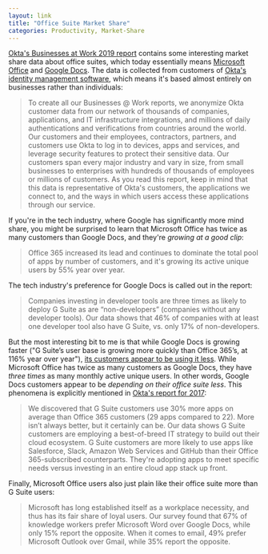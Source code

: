 ```yaml
---
layout: link
title: "Office Suite Market Share"
categories: Productivity, Market-Share
---
```


[Okta's Businesses at Work 2019 report](https://www.okta.com/businesses-at-work/2019/) contains some interesting market share data about office suites, which today essentially means [Microsoft Office](https://www.office.com/) and [Google Docs](https://docs.google.com). The data is collected from customers of [Okta's identity management software](https://www.okta.com/), which means it's based almost entirely on businesses rather than individuals:

> To create all our Businesses @ Work reports, we anonymize Okta customer data from our network of thousands of companies, applications, and IT infrastructure integrations, and millions of daily authentications and verifications from countries around the world. Our customers and their employees, contractors, partners, and customers use Okta to log in to devices, apps and services, and leverage security features to protect their sensitive data. Our customers span every major industry and vary in size, from small businesses to enterprises with hundreds of thousands of employees or millions of customers. As you read this report, keep in mind that this data is representative of Okta's customers, the applications we connect to, and the ways in which users access these applications through our service.

If you're in the tech industry, where Google has significantly more mind share, you might be surprised to learn that Microsoft Office has twice as many customers than Google Docs, and they're *growing at a good clip*:

> Office 365 increased its lead and continues to dominate the total pool of apps by number of customers, and it's growing its active unique users by 55% year over year.

The tech industry's preference for Google Docs is called out in the report:

> Companies investing in developer tools are three times as likely to deploy G Suite as are “non-developers” (companies without any developer tools). Our data shows that 46% of companies with at least one developer tool also have G Suite, vs. only 17% of non-developers.

But the most interesting bit to me is that while Google Docs is growing faster ("G Suite’s user base is growing more quickly than Office 365’s, at 116% year over year"), [its customers appear to be using it less](https://twitter.com/robenkleene/status/1167513119490531328). While Microsoft Office has twice as many customers as Google Docs, they have *three times* as many monthly active unique users. In other words, Google Docs customers appear to be *depending on their office suite less*. This phenomena is explicitly mentioned in [Okta's report for 2017](https://www.okta.com/Businesses-at-Work/2017-01/#key-finding-3):

> We discovered that G Suite customers use 30% more apps on average than Office 365 customers (29 apps compared to 22). More isn’t always better, but it certainly can be. Our data shows G Suite customers are employing a best-of-breed IT strategy to build out their cloud ecosystem. G Suite customers are more likely to use apps like Salesforce, Slack, Amazon Web Services and GitHub than their Office 365-subscribed counterparts. They're adopting apps to meet specific needs versus investing in an entire cloud app stack up front.

Finally, Microsoft Office users also just plain like their office suite more than G Suite users:

> Microsoft has long established itself as a workplace necessity, and thus has its fair share of loyal users. Our survey found that 67% of knowledge workers prefer Microsoft Word over Google Docs, while only 15% report the opposite. When it comes to email, 49% prefer Microsoft Outlook over Gmail, while 35% report the opposite.

